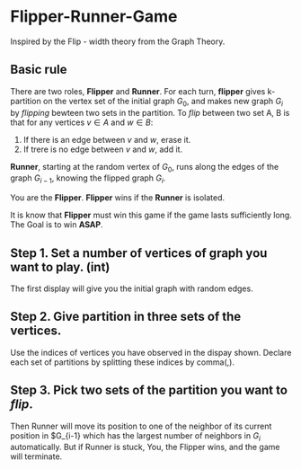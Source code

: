 # Flipper-Runner-Game
Inspired by the Flip - width theory from the Graph Theory.

## Basic rule
There are two roles, **Flipper** and **Runner**.
For each turn, **flipper** gives k-partition on the vertex set of the initial graph $G_0$, and makes new graph $G_i$ by *flipping* bewteen two sets in the partition.
To *flip* between two set A, B is that for any vertices $v \in A$ and $w \in B$:
1. If there is an edge between $v$ and $w$, erase it.
2. If trere is no edge between $v$ and $w$, add it.

**Runner**, starting at the random vertex of $G_0$, runs along the edges of the graph $G_{i-1}$, knowing the flipped graph $G_i$.


You are the **Flipper**.
**Flipper** wins if the **Runner** is isolated.

It is know that **Flipper** must win this game if the game lasts sufficiently long.
The Goal is to win **ASAP**.


## Step 1. Set a number of vertices of graph you want to play. (int)
The first display will give you the initial graph with random edges.

## Step 2. Give partition in three sets of the vertices.
Use the indices of vertices you have observed in the dispay shown.
Declare each set of partitions by splitting these indices by comma(,).

## Step 3. Pick two sets of the partition you want to *flip*.
Then Runner will move its position to one of the neighbor of its current position in $G_{i-1} which has the largest number of neighbors in $G_i$ automatically.
But if Runner is stuck, You, the Flipper wins, and the game will terminate.

